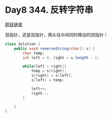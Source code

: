 # Day8 344. 反转字符串

[题目链接](https://leetcode.cn/problems/reverse-string/description/)

双指针，还是双指针，两头往中间同时移动的双指针！

```java
class Solution {
    public void reverseString(char[] s) {
        char temp;
        int left = 0, right = s.length - 1;

        while(left < right){
            temp = s[right];
            s[right] = s[left];
            s[left] = temp;

            left++;
            right--;
        }

    }
}
```